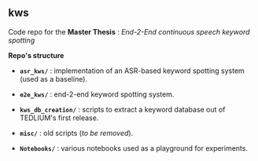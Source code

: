 ## kws
Code repo for the **Master Thesis** : *End-2-End continuous speech keyword spotting* 

**Repo's structure**

- __`asr_kws/`__ : implementation of an ASR-based keyword spotting system (used as a baseline).
 
- __`e2e_kws/`__ : end-2-end keyword spotting system.
 
- __`kws_db_creation/`__ : scripts to extract a keyword database out of TEDLIUM's first release.
 
- __`misc/`__ : old scripts (*to be removed*).

- __`Notebooks/`__ : various notebooks used as a playground for experiments.
